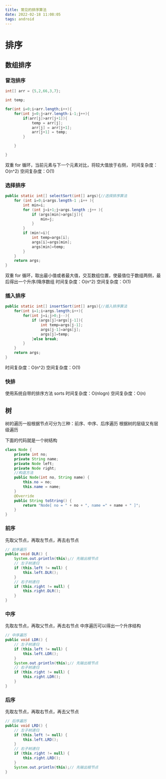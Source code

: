 ```yaml
---
title: 常见的排序算法
date: 2022-02-18 11:08:05
tags: android
---
```


# 排序

## 数组排序

### 冒泡排序

```java
int[] arr = {5,2,66,3,7};

int temp;

for(int i=0;i<arr.length;i++){
    for(int j=0;j<arr.length-i-1;j++){
        if(arr[j]>arr[j+1]){
            temp = arr[j];
            arr[j] = arr[j+1];
            arr[j+1] = temp;
        }

    }

}
```

双重 for 循环，当前元素与下一个元素对比，将较大值放于右侧，
时间复杂度：O(n^2)
空间复杂度：O(1)

### 选择排序

```java
public static int[] selectSort(int[] args){//选择排序算法
    for (int i=0;i<args.length-1 ;i++ ){
        int min=i;
        for (int j=i+1;j<args.length ;j++ ){
            if (args[min]>args[j]){
                min=j;
            }
        }
        if (min!=i){
            int temp=args[i];
            args[i]=args[min];
            args[min]=temp;
        }
    }
    return args;
}
```

双重 for 循环，取出最小值或者最大值，交互数组位置，使最值位于数组两侧，最后得出一个升序/降序数组
时间复杂度：O(n^2)
空间复杂度：O(1)

### 插入排序

```java
public static int[] insertSort(int[] args){//插入排序算法
    for(int i=1;i<args.length;i++){
        for(int j=i;j>0;j--){
            if (args[j]<args[j-1]){
                int temp=args[j-1];
                args[j-1]=args[j];
                args[j]=temp;
            }else break;
        }
    }
    return args;
}
```

时间复杂度：O(n^2)
空间复杂度：O(1)

### 快排

使用系统自带的排序方法 sorts
时间复杂度：O(nlogn)
空间复杂度：O(n)

## 树

树的遍历一般根据节点可分为三种：前序、中序、后序遍历
根据树的层级又有层级遍历

下面的代码就是一个树结构

```java
class Node {
	private int no;
	private String name;
	private Node left;
	private Node right;
	//构造方法
	public Node(int no, String name) {
		this.no = no;
		this.name = name;
	}
	@Override
	public String toString() {
		return "Node[ no = " + no + ", name =" + name + " ]";
	}
}

```

### 前序

先取父节点，再取左节点，再去右节点

```java
// 前序遍历
public void DLR() {
    System.out.println(this);// 先输出根节点
    // 左子树递归
    if (this.left != null) {
        this.left.DLR();
    }
    // 右子树递归
    if (this.right != null) {
        this.right.DLR();
    }
}
```

### 中序

先取左节点，再取父节点，再去右节点
中序遍历可以得出一个升序结构

```java
// 中序遍历
public void LDR() {
    // 左子树递归
    if (this.left != null) {
        this.left.LDR();
    }
    System.out.println(this);// 先输出根节点
    // 右子树递归
    if (this.right != null) {
        this.right.LDR();
    }
}
```

### 后序

先取左节点，再取右节点，再去父节点

```java
// 后序遍历
public void LRD() {
    // 左子树递归
    if (this.left != null) {
        this.left.LRD();
    }
    // 右子树递归
    if (this.right != null) {
        this.right.LRD();
    }
    System.out.println(this);// 先输出根节点
}
```
